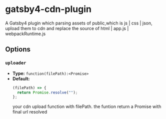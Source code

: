 # gatsby4-cdn-plugin
A Gatsby4 plugin which parsing assets of public,which is js | css | json, upload them to cdn and replace the source of html | app.js | webpackRuntime.js

## Options
### `uploader` 

- **Type:** `function(filePath):<Promise>`
- **Default:**
  ```js
  (filePath) => {
    return Promise.resolve("");
  };
  ```
  your cdn upload function with filePath. the funtion return a Promise with final url resolved